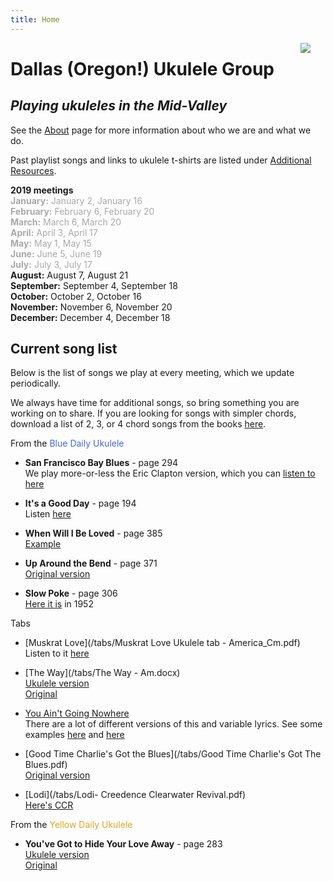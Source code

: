 ```yaml
---
title: Home
---
```


<img src=/img/four.ukes.png/ style="max-width:20%;min-width:40px;float:right;" />

# Dallas (Oregon!) Ukulele Group

## _Playing ukuleles in the Mid-Valley_

See the [About](/about/) page for more information about who we are and what we do.

Past playlist songs and links to ukulele t-shirts are listed under [Additional Resources](/additional/).

**2019 meetings**  
<span style="color:darkgray">
**January:** January 2, January 16  
**February:** February 6, February 20  
**March:** March 6, March 20   
**April:** April 3, April 17  
**May:** May 1, May 15    
**June:** June 5, June 19  
**July:** July 3, July 17</span>  
**August:** August 7, August 21  
**September:** September 4, September 18  
**October:** October 2, October 16  
**November:** November 6, November 20  
**December:** December 4, December 18  

## Current song list

Below is the list of songs we play at every meeting, which we update periodically.  

We always have time for additional songs, so bring something you are working on to share.  If you are looking for songs with simpler chords, download a list of 2, 3, or 4 chord songs from the books [here](/tabs/songs_with_2-3-4_chords.xlsx).

From the <span style="color:royalblue">Blue Daily Ukulele</span>

+ **San Francisco Bay Blues** - page 294  
We play more-or-less the Eric Clapton version, which you can [listen to here](https://www.youtube.com/watch?v=qKi3ruCmZxk)

+ **It's a Good Day** - page 194  
Listen [here](https://www.youtube.com/watch?v=If82O1e0bow)  

+ **When Will I Be Loved** - page 385  
[Example](https://www.youtube.com/watch?v=9iBgTqz_-vY)

+ **Up Around the Bend** - page 371  
[Original version](https://www.youtube.com/watch?v=BnRsaHXHznQ)  

+ **Slow Poke** - page 306  
[Here it is](https://www.youtube.com/watch?v=lR4fnu_AS1A) in 1952

Tabs

+ [Muskrat Love](/tabs/Muskrat Love Ukulele tab - America_Cm.pdf)  
Listen to it [here](https://www.youtube.com/watch?v=bjqeNoi6EmM)

+ [The Way](/tabs/The Way - Am.docx)  
[Ukulele version](https://www.youtube.com/watch?v=l-fKYB7PsoU)  
[Original](https://www.youtube.com/watch?v=dTTK1RONIJI)

+ [You Ain't Going Nowhere](/tabs/You_Aint_Goin_Nowhere_G.pdf)  
There are a lot of different versions of this and variable lyrics.  See some examples [here](https://www.youtube.com/watch?v=zuuJ_6xGHeo) and [here](https://www.youtube.com/watch?v=m0vKc3jIjDo)

+ [Good Time Charlie's Got the Blues](/tabs/Good Time Charlie's Got The Blues.pdf)   
[Original version](https://www.youtube.com/watch?v=-YP3pIPp8P8)  

+ [Lodi](/tabs/Lodi- Creedence Clearwater Revival.pdf)  
[Here's CCR](https://www.youtube.com/watch?v=yA7iGxV6rt4)  

From the <span style="color:goldenrod">Yellow Daily Ukulele</span>

+ **You've Got to Hide Your Love Away**  - page 283    
[Ukulele version](https://www.youtube.com/watch?v=1n7fHG2nUN0)  
[Original](https://www.youtube.com/watch?v=m3MrtLzDDho)  
